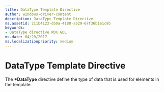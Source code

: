 ```yaml
---
title: DataType Template Directive
author: windows-driver-content
description: DataType Template Directive
ms.assetid: 211b4123-db0a-4180-a529-67f36b1e1c9b
keywords:
- DataType directive WDK GDL
ms.date: 04/20/2017
ms.localizationpriority: medium
---
```


# DataType Template Directive


The **\*DataType** directive define the type of data that is used for elements in the template.

 

 




